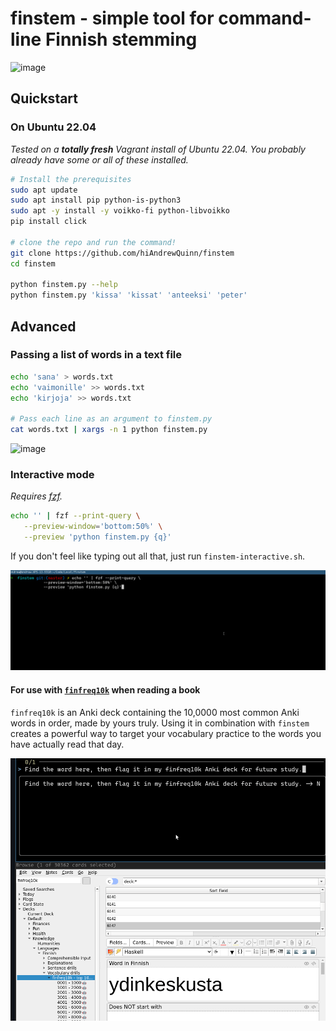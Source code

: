 # finstem - simple tool for command-line Finnish stemming

![image](https://user-images.githubusercontent.com/53230903/230723549-8f49bc01-6e96-4047-8343-0facb7fedf4f.png)


## Quickstart

### On Ubuntu 22.04

_Tested on a **totally fresh** Vagrant install of Ubuntu 22.04. You probably already have some or all of these installed._

```bash
# Install the prerequisites
sudo apt update
sudo apt install pip python-is-python3
sudo apt -y install -y voikko-fi python-libvoikko
pip install click

# clone the repo and run the command!
git clone https://github.com/hiAndrewQuinn/finstem
cd finstem

python finstem.py --help
python finstem.py 'kissa' 'kissat' 'anteeksi' 'peter'
```

## Advanced

### Passing a list of words in a text file

```bash
echo 'sana' > words.txt
echo 'vaimonille' >> words.txt
echo 'kirjoja' >> words.txt

# Pass each line as an argument to finstem.py
cat words.txt | xargs -n 1 python finstem.py
```

![image](https://user-images.githubusercontent.com/53230903/230723659-e016d3be-77ed-4a2b-9ce0-a3fb16ef10a0.png)

### Interactive mode

_Requires [fzf](https://github.com/junegunn/fzf)._

```bash
echo '' | fzf --print-query \
   --preview-window='bottom:50%' \
   --preview 'python finstem.py {q}'
```

If you don't feel like typing out all that, just run `finstem-interactive.sh`.

![](preview-mode.gif)

#### For use with [`finfreq10k`](https://ankiweb.net/shared/info/1149950470) when reading a book

`finfreq10k` is an Anki deck containing the 10,0000 most common Anki words in
order, made by yours truly. Using it in combination with `finstem` creates a
powerful way to target your vocabulary practice to the words you have actually
read that day.

![](finstem-finfreq10k.gif)
